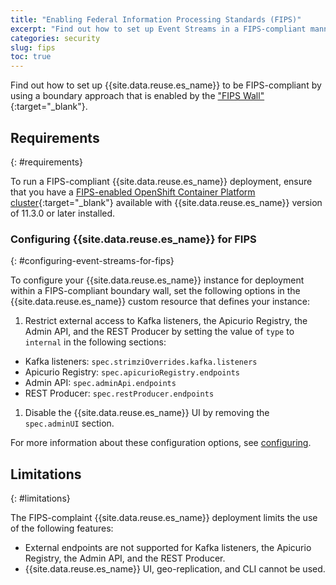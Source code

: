 ```yaml
---
title: "Enabling Federal Information Processing Standards (FIPS)"
excerpt: "Find out how to set up Event Streams in a FIPS-compliant manner."
categories: security
slug: fips
toc: true
---
```


Find out how to set up {{site.data.reuse.es_name}} to be FIPS-compliant by using a boundary approach that is enabled by the ["FIPS Wall"](https://www.ibm.com/docs/en/cloud-paks/cp-integration/16.1.2?topic=reference-fips-compliance){:target="_blank"}.

## Requirements
{: #requirements}

To run a FIPS-compliant {{site.data.reuse.es_name}} deployment, ensure that you have a [FIPS-enabled OpenShift Container Platform cluster](https://docs.redhat.com/en/documentation/openshift_container_platform/4.19/html/installation_overview/installing-fips#installing-fips-mode_installing-fips){:target="_blank"} available with {{site.data.reuse.es_name}} version of 11.3.0 or later installed.

### Configuring {{site.data.reuse.es_name}} for FIPS
{: #configuring-event-streams-for-fips}

To configure your {{site.data.reuse.es_name}} instance for deployment within a FIPS-compliant boundary wall, set the following options in the {{site.data.reuse.es_name}} custom resource that defines your instance:

1. Restrict external access to Kafka listeners, the Apicurio Registry, the Admin API, and the REST Producer by setting the value of `type` to `internal` in the following sections:
  - Kafka listeners: `spec.strimziOverrides.kafka.listeners`
  - Apicurio Registry: `spec.apicurioRegistry.endpoints`
  - Admin API: `spec.adminApi.endpoints`
  - REST Producer: `spec.restProducer.endpoints`

1. Disable the {{site.data.reuse.es_name}} UI by removing the `spec.adminUI` section.

For more information about these configuration options, see [configuring](../../installing/configuring/#configuring-access).

## Limitations
{: #limitations}

The FIPS-complaint {{site.data.reuse.es_name}} deployment limits the use of the following features:

- External endpoints are not supported for Kafka listeners, the Apicurio Registry, the Admin API, and the REST Producer.
- {{site.data.reuse.es_name}} UI, geo-replication, and CLI cannot be used.
